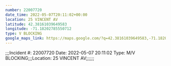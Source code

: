 ```yaml
---
number: 22007720
date_time: 2022-05-07T20:11:02+00:00
location: 25 VINCENT AV
latitude: 42.38161039649583
longitude: -71.18202785550712
type: V BLOCKING
google_maps_link: https://maps.google.com/?q=42.38161039649583,-71.18202785550712
---
```


;;;Incident #: 22007720  Date: 2022-05-07 20:11:02   Type: M/V BLOCKING;;;Location: 25 VINCENT AV;;;;;;
